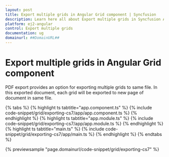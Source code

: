 ```yaml
---
layout: post
title: Export multiple grids in Angular Grid component | Syncfusion
description: Learn here all about Export multiple grids in Syncfusion Angular Grid component of Syncfusion Essential JS 2 and more.
platform: ej2-angular
control: Export multiple grids 
documentation: ug
domainurl: ##DomainURL##
---
```


# Export multiple grids in Angular Grid component

PDF export provides an option for exporting multiple grids to same file.
In this exported document, each grid will be exported to new page of document in same file.

{% tabs %}
{% highlight ts tabtitle="app.component.ts" %}
{% include code-snippet/grid/exporting-cs7/app/app.component.ts %}
{% endhighlight %}
{% highlight ts tabtitle="app.module.ts" %}
{% include code-snippet/grid/exporting-cs7/app/app.module.ts %}
{% endhighlight %}
{% highlight ts tabtitle="main.ts" %}
{% include code-snippet/grid/exporting-cs7/app/main.ts %}
{% endhighlight %}
{% endtabs %}
  
{% previewsample "page.domainurl/code-snippet/grid/exporting-cs7" %}